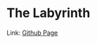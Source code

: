 # The Labyrinth
Link: [Github Page](https://pineapplesofjustice.github.io/The-Labyrinth/ "The Labyrinth")
